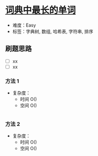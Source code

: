 # [词典中最长的单词](https://leetcode-cn.com/problems/longest-word-in-dictionary/)

- 难度：Easy
- 标签：字典树, 数组, 哈希表, 字符串, 排序

## 刷题思路

- [ ] xx
- [ ] xx

### 方法 1

- 复杂度：
    - 时间 O()
    - 空间 O()

``` js

```

### 方法 2

- 复杂度：
    - 时间 O()
    - 空间 O()

``` js

```
